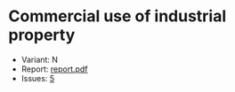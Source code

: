 # Commercial use of industrial property

- Variant: N
- Report: [report.pdf](https://github.com/nadevko/bsuir-FIPM-1/releases/download/term-4/lw-04.pdf)
- Issues: [5](https://github.com/nadevko/bsuir-FIPM-1/issues/5)
